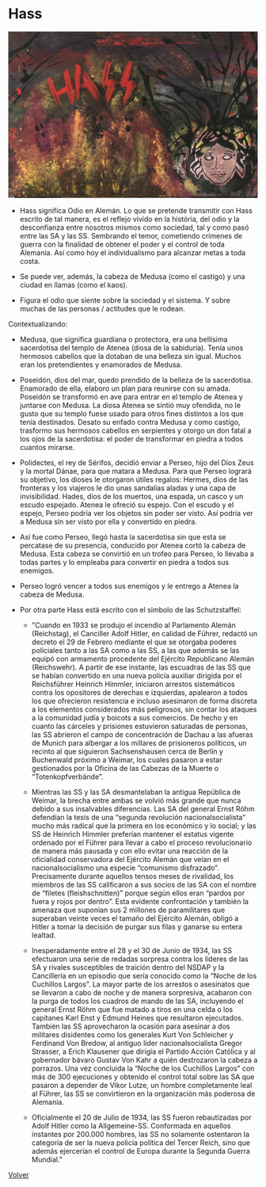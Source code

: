 # Hass

![](./img/08/Hass.jpg)

- Hass significa Odio en Alemán. Lo que se pretende transmitir con Hass escrito de tal manera, es el reflejo vivido en la história, del odio y la desconfianza entre nosotros mismos como sociedad, tal y como pasó entre las SA y las SS. Sembrando el temor, cometiendo crímenes de guerra con la finalidad de obtener el poder y el control de toda Alemania. Así como hoy el individualismo para alcanzar metas a toda costa.

- Se puede ver, además, la cabeza de Medusa (como el castigo) y una ciudad en llamas (como el kaos).

- Figura el odio que siente sobre la sociedad y el sistema. Y sobre muchas de las personas / actitudes que le rodean.

Contextualizando:

  - Medusa, que significa guardiana o protectora, era una bellísima sacerdotisa del templo de Atenea (diosa de la sabiduría). Tenía unos hermosos cabellos que la dotaban de una belleza sin igual. Muchos eran los pretendientes y enamorados de Medusa.

  - Poseidón, dios del mar, quedo prendido de la belleza de la sacerdotisa. Enamorado de ella, elaboro un plan para reunirse con su amada. Poseidón se transformó en ave para entrar en el templo de Atenea y juntarse con Medusa. La diosa Atenea se sintió muy ofendida, no le gusto que su templo fuese usado para otros fines distintos a los que tenía destinados. Desato su enfado contra Medusa y como castigo, trasformo sus hermosos cabellos en serpientes y otorgo un don fatal a los ojos de la sacerdotisa: el poder de transformar en piedra a todos cuantos mirarse.

  - Polidectes, el rey de Sérifos, decidió enviar a Perseo, hijo del Dios Zeus y la mortal Dánae, para que matara a Medusa. Para que Perseo logrará su objetivo, los dioses le otorgaron útiles regalos: Hermes, dios de las fronteras y los viajeros le dio unas sandalias aladas y una capa de invisibilidad. Hades, dios de los muertos, una espada, un casco y un escudo espejado. Atenea le ofreció su espejo. Con el escudo y el espejo, Perseo podría ver los objetos sin poder ser visto. Así podría ver a Medusa sin ser visto por ella y convertido en piedra.

  - Así fue como Perseo, llegó hasta la sacerdotisa sin que esta se percatase de su presencia, conducido por Atenea cortó la cabeza de Medusa. Esta cabeza se convirtió en un trofeo para Perseo, lo llevaba a todas partes y lo empleaba para convertir en piedra a todos sus enemigos.

  - Perseo logró vencer a todos sus enemigos y le entrego a Atenea la cabeza de Medusa.

- Por otra parte Hass está escrito con el simbolo de las Schutzstaffel:

  - "Cuando en 1933 se produjo el incendio al Parlamento Alemán (Reichstag), el Canciller Adolf Hitler, en calidad de Führer, redactó un decreto el 29 de Febrero mediante el que se otorgaba poderes policiales tanto a las SA como a las SS, a las que además se las equipó con armamento procedente del Ejército Republicano Alemán (Reichswehr). A partir de ese instante, las escuadras de las SS que se habían convertido en una nueva policía auxiliar dirigida por el Reichsführer Heinrich Himmler, iniciaron arrestos sistemáticos contra los opositores de derechas e izquierdas, apalearon a todos los que ofrecieron resistencia e incluso asesinaron de forma discreta a los elementos considerados más peligrosos, sin contar los ataques a la comunidad judía y boicots a sus comercios. De hecho y en cuanto las cárceles y prisiones estuvieron saturadas de personas, las SS abrieron el campo de concentración de Dachau a las afueras de Munich para albergar a los millares de prisioneros políticos, un recinto al que siguieron Sachsenshausen cerca de Berlín y Buchenwald próximo a Weimar, los cuales pasaron a estar gestionados por la Oficina de las Cabezas de la Muerte o “Totenkopfverbände”.

  - Mientras las SS y las SA desmantelaban la antigua República de Weimar, la brecha entre ambas se volvió más grande que nunca debido a sus insalvables diferencias. Las SA del general Ernst Röhm defendían la tesis de una “segunda revolución nacionalsocialista” mucho más radical que la primera en los económico y lo social; y las SS de Heinrich Himmler preferían mantener el estatus vigente ordenado por el Führer para llevar a cabo el proceso revolucionario de manera más pausada y con ello evitar una reacción de la oficialidad conservadora del Ejército Alemán que veían en el nacionalsocialismo una especie “comunismo disfrazado”. Precisamente durante aquellos tensos meses de rivalidad, los miembros de las SS calificaron a sus socios de las SA con el nombre de “filetes (fleishschnitten)” porque según ellos eran “pardos por fuera y rojos por dentro”. Esta evidente confrontación y también la amenaza que suponían sus 2 millones de paramilitares que superaban veinte veces el tamaño del Ejército Alemán, obligó a Hitler a tomar la decisión de purgar sus filas y ganarse su entera lealtad.

  - Inesperadamente entre el 28 y el 30 de Junio de 1934, las SS efectuaron una serie de redadas sorpresa contra los líderes de las SA y rivales susceptibles de traición dentro del NSDAP y la Cancillería en un episodio que sería conocido como la “Noche de los Cuchillos Largos”. La mayor parte de los arrestos o asesinatos que se llevaron a cabo de noche y de manera sorpresiva, acabaron con la purga de todos los cuadros de mando de las SA, incluyendo el general Ernst Röhm que fue matado a tiros en una celda o los capitanes Karl Enst y Edmund Heines que resultaron ejecutados. También las SS aprovecharon la ocasión para asesinar a dos militares disidentes como los generales Kurt Von Schleicher y Ferdinand Von Bredow, al antiguo líder nacionalsocialista Gregor Strasser, a Erich Klausener que dirigía el Partido Acción Católica y al gobernador bávaro Gustav Von Kahr a quién destrozaron la cabeza a porrazos. Una vez concluida la “Noche de los Cuchillos Largos” con más de 300 ejecuciones y obtenido el control total sobre las SA que pasaron a depender de Vikor Lutze, un hombre completamente leal al Führer, las SS se convirtieron en la organización más poderosa de Alemania.

  - Oficialmente el 20 de Julio de 1934, las SS fueron rebautizadas por Adolf Hitler como la Allgemeine-SS. Conformada en aquellos instantes por 200.000 hombres, las SS no solamente ostentaron la categoría de ser la nueva policía política del Tercer Reich, sino que además ejercerían el control de Europa durante la Segunda Guerra Mundial."


[Volver](https://victorrodrigueznavarro.github.io/)
